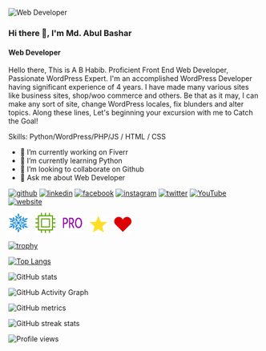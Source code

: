 ![Web Developer](https://scontent.fdac140-1.fna.fbcdn.net/v/t39.30808-6/274148526_488886199435871_8948919719979742304_n.png?_nc_cat=108&ccb=1-5&_nc_sid=e3f864&_nc_eui2=AeGEjDHQlqAL1DNJK0ccu5bGIo9e8C9P2ckij17wL0_ZySl_ocums6D0i1K5nNbojJ3WfbNApF3DJqPHeXcImQXk&_nc_ohc=4To3rX47QhkAX8nh94s&_nc_ht=scontent.fdac140-1.fna&oh=00_AT_daUVpDsH7z8S4xy4eH8LmThERL2cR9S3F4IznKVsL5A&oe=6214D32C)

### Hi there 👋, I'm Md. Abul Bashar
#### Web Developer


Hello there, This is A B Habib. Proficient Front End Web Developer, Passionate WordPress Expert. I'm an accomplished WordPress Developer having significant experience of 4 years. I have made many various sites like business sites, shop/woo commerce and others. Be that as it may, I can make any sort of site, change WordPress locales, fix blunders and alter topics. Along these lines, Let's beginning your excursion with me to Catch the Goal!

Skills: Python/WordPress/PHP/JS / HTML / CSS

- 🔭 I’m currently working on Fiverr 
- 🌱 I’m currently learning Python 
- 👯 I’m looking to collaborate on Github 
- 💬 Ask me about Web Developer 


[<img src='https://cdn.jsdelivr.net/npm/simple-icons@3.0.1/icons/github.svg' alt='github' height='40'>](https://github.com/abhabib)  [<img src='https://cdn.jsdelivr.net/npm/simple-icons@3.0.1/icons/linkedin.svg' alt='linkedin' height='40'>](https://www.linkedin.com/in/md-abul-bashar-30089b226//)  [<img src='https://cdn.jsdelivr.net/npm/simple-icons@3.0.1/icons/facebook.svg' alt='facebook' height='40'>](https://www.facebook.com/ab.habib.73744/)  [<img src='https://cdn.jsdelivr.net/npm/simple-icons@3.0.1/icons/instagram.svg' alt='instagram' height='40'>](https://www.instagram.com/md.abulbashar7/)  [<img src='https://cdn.jsdelivr.net/npm/simple-icons@3.0.1/icons/twitter.svg' alt='twitter' height='40'>](https://twitter.com/MdAbulBasar032)  [<img src='https://cdn.jsdelivr.net/npm/simple-icons@3.0.1/icons/youtube.svg' alt='YouTube' height='40'>](https://www.youtube.com/channel/GrowWithHabib)  [<img src='https://cdn.jsdelivr.net/npm/simple-icons@3.0.1/icons/icloud.svg' alt='website' height='40'>](https://www.abhabib.info)  

<a href='https://archiveprogram.github.com/'><img src='https://raw.githubusercontent.com/acervenky/animated-github-badges/master/assets/acbadge.gif' width='40' height='40'></a> <a href='https://docs.github.com/en/developers'><img src='https://raw.githubusercontent.com/acervenky/animated-github-badges/master/assets/devbadge.gif' width='40' height='40'></a> <a href='https://github.com/pricing'><img src='https://raw.githubusercontent.com/acervenky/animated-github-badges/master/assets/pro.gif' width='40' height='40'></a> <a href='https://stars.github.com/'><img src='https://raw.githubusercontent.com/acervenky/animated-github-badges/master/assets/starbadge.gif' width='35' height='35'></a> <a href='https://docs.github.com/en/github/supporting-the-open-source-community-with-github-sponsors'><img src='https://raw.githubusercontent.com/acervenky/animated-github-badges/master/assets/sponsorbadge.gif' width='35' height='35'></a> 

[![trophy](https://github-profile-trophy.vercel.app/?username=abhabib)](https://github.com/ryo-ma/github-profile-trophy)

[![Top Langs](https://github-readme-stats.vercel.app/api/top-langs/?username=abhabib)](https://github.com/anuraghazra/github-readme-stats)

![GitHub stats](https://github-readme-stats.vercel.app/api?username=abhabib&show_icons=true&count_private=true)  

![GitHub Activity Graph](https://activity-graph.herokuapp.com/graph?username=abhabib)  

![GitHub metrics](https://metrics.lecoq.io/abhabib)  

![GitHub streak stats](https://github-readme-streak-stats.herokuapp.com/?user=abhabib)  

![Profile views](https://gpvc.arturio.dev/abhabib)  
